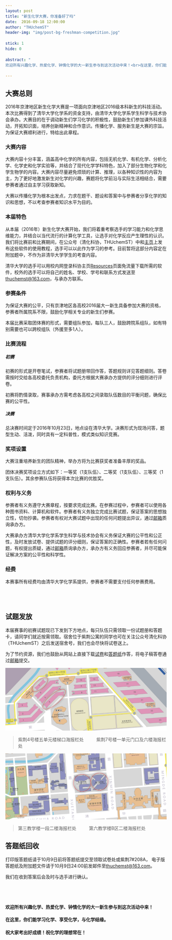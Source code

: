 ```yaml
---
layout: post
title: "新生化学大赛，你准备好了吗"
date:  2016-09-18 12:00:00
author: "THUchemST"
header-img: "img/post-bg-freshman-competition.jpg"

stick: 1
hide: 0

abstract: "
欢迎所有兴趣化学、热爱化学、钟情化学的大一新生参与到这次活动中来！<br>在这里，你们能学习化学、享受化学，与化学结缘。<br>祝化学的理想常在！"

---
```


## 大赛总则

2016年京津地区新生化学大赛是一项面向京津地区2016级本科新生的科技活动。本次比赛得到了清华大学化学系的资金支持，由清华大学化学系学生科学与技术协会承办。大赛目的在于调动新生们学习化学的积极性，鼓励新生们参加课外科技活动，开拓知识面，培养创新精神和合作意识。传播化学、服务新生是大赛的宗旨。为保证大赛顺利进行，特给出此章程。

### 大赛内容

大赛内容十分丰富，涵盖高中化学的所有内容，包括无机化学、有机化学、分析化学、化学史和化学实验等，并结合了现代化学学科特色，加入了部分生物化学和化学生物学的内容。大赛内容尽量避免烦琐的计算、推理，以各种知识性的内容为主，为了更好地激发新生对化学的兴趣，赛题将化学前沿与实际生活相结合，需要参赛者通过自主学习获取新知。

大赛以传播化学为根本出发点，力求在题干、题设和答案中与参赛者分享化学的知识和思想，不以考查参赛者知识水平为目的。

### 本届特色 

从本届（2016年）新生化学大赛开始，我们将着重考察选手的学习能力和化学思维能力，并结合以当代流行的计算化学工具，让选手对化学反应产生理性的认识。我们将比赛前和比赛期间，在公众号（清化科协，THUchemST）中和[主页](https://thuchemst.github.io)上发布这些软件的使用教程，选手可以以此作为学习的参考。目前暂将这部分内容定在附加题中，不作为非清华大学学生的考查内容。

清华大学的选手可以用校内网登录科协主页[Resources](https://thuchemst.github.io/resources)页面免流量下载所需的软件，校外的选手可以将自己的姓名、学校、学号和联系方式发送至[thuchemst@163.com](mailto:thuchemst@163.com)，与承办方联系。

### 参赛条件

为保证大赛的公平，只有京津地区各高校2016届大一新生具备参加大赛的资格，参赛者所属院系不限，鼓励化学相关专业的新生们参赛。

本届比赛采取团体赛的形式，需要组队参加，每队三人，鼓励跨院系组队，如有特别需要也可以跨校组队（外援至多1人）。

### 比赛流程

##### 初赛

初赛的形式是开卷笔试，参赛者将试题册带回作答，答题规则详见答题细则。答卷需按时交给各高校委托负责机构，委托方根据大赛承办方提供的评分细则进行评卷。

初赛将酌情录取，赛事承办方需考虑各高校之间录取队伍数目的平衡问题，确保比赛的公平性。

##### 决赛

总决赛时间定于2016年10月23日，地点设在清华大学。决赛形式为现场问答，题型生动、活泼，同时具有一定科普性，模式类似知识竞赛。

### 奖项设置

大赛注重培养新生的团队精神，举办方将为比赛获奖者准备丰厚的奖品。

团体决赛奖项设立方式如下：一等奖（1支队伍）、二等奖（1支队伍）、三等奖（1支队伍）。其余参赛队伍将获得本次比赛的优胜奖。

### 权利与义务

参赛者有义务遵守大赛章程，按要求完成比赛。在参赛过程中，参赛者可以使用各种图书资料、计算机和软件。参赛者有义务独立完成比赛试题，保证答案的思想独立性，切勿抄袭。参赛者有权对大赛试题中出现的任何问题提出异议，通过[邮箱](mailto:thuchemst@163.com)质询承办方。

大赛承办方清华大学化学系学生科学与技术协会有义务保证大赛的公平性和公正性，及时发放试卷、提供试题的评分细则，保证答案的正确性。参赛者若有任何问题，有权提出质疑，通过[邮箱](mailto:thuchemst@163.com)质询承办方，承办方有义务回应参赛者，并尽可能保证解决方案的公平性和科学性。

### 经费

本赛事所有经费均由清华大学化学系提供，参赛者不需要支付任何参赛费用。

## <br>

<p id="试题">
</p>

## 试题发放

本届赛事的初赛试题现已下发到下方地点，每只队伍只需领取一份试题册和答题卡，请同学们就近按需领取。宿舍位于紫荆公寓的同学也可在关注公众号清化科协（THUchemST）之后发送宿舍号，我们也会尽快将试卷送上。

为了节约资源，我们也鼓励从网站上直接下载[试卷](../../../../freshman/attach/2016.pdf)和[答题纸](../../../../freshman/attach/2016_新生化学大赛答题纸.docx)作答，将电子稿答卷通过[邮箱](mailto:thuchemst@163.com)提交。

![Location1](/img/in-post/2016-09-18-freshman-competition/location1.png)

> 紫荆4号楼五单元楼梯口海报栏处 &nbsp;&nbsp;&nbsp;&nbsp;&nbsp;&nbsp;&nbsp;&nbsp;
> 紫荆7号楼一单元门口及六楼海报栏处

![Location2](/img/in-post/2016-09-18-freshman-competition/location2.png)

> 第三教学楼一段二楼海报栏处 &nbsp;&nbsp;&nbsp;&nbsp;&nbsp;&nbsp;&nbsp;&nbsp;
> 第六教学楼B区二楼海报栏处

## 答题纸回收

打印版答题纸请于10月9日前将答题纸提交至领取试卷处或紫荆7#208A，
电子版答题纸及附加题文件请于10月9日24:00前发邮件至[thuchemst@163.com](mailto:thuchemst@163.com)。

我们在收到答案后会及时与选手进行确认。

## <br>

#### 欢迎所有兴趣化学、热爱化学、钟情化学的大一新生参与到这次活动中来！

#### 在这里，你们能学习化学、享受化学，与化学结缘。

#### 祝大家考出好成绩！祝化学的理想常在！

## <br>